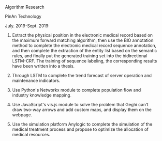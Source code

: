 Algorithm Research

PinAn Technology

July. 2019-Sept. 2019

1. Extract the physical position in the electronic medical record based on the maximum forward matching algorithm, then use the BIO annotation method to complete the electronic medical record sequence annotation, and then complete the extraction of the entity list based on the semantic rules, and finally put the generated training set into the bidirectional LSTM-CRF. The training of sequence labeling, the corresponding results have been written into a thesis.

2. Through LSTM to complete the trend forecast of server operation and maintenance indicators.

3. Use Python's Networkx module to complete population flow and industry knowledge mapping.

4. Use JavaScript's vis.js module to solve the problem that Geghi can't draw two-way arrows and add custom maps, and display them on the webpage.

5. Use the simulation platform Anylogic to complete the simulation of the medical treatment process and propose to optimize the allocation of medical resources.

